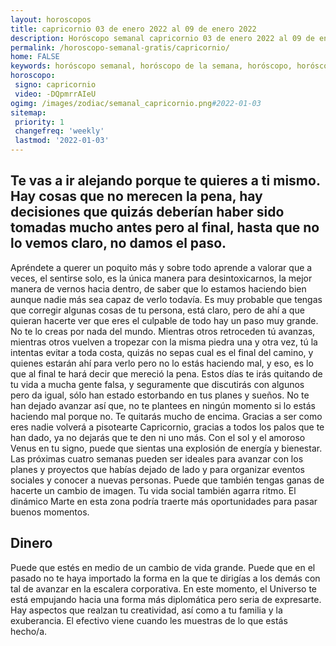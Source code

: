 ```yaml
---
layout: horoscopos
title: capricornio 03 de enero 2022 al 09 de enero 2022 
description: Horóscopo semanal capricornio 03 de enero 2022 al 09 de enero 2022. Te vas a ir alejando porque te quieres a ti mismo. Hay cosas que no merecen la pena, hay decisiones que quizás deberían haber sido tomadas mucho antes pero al final, hasta que no lo vemos claro, no damos el paso.
permalink: /horoscopo-semanal-gratis/capricornio/
home: FALSE
keywords: horóscopo semanal, horóscopo de la semana, horóscopo, horóscopo gratis,horóscopos, horóscopo esperanza gracia, horoscopos capricornio la semana, horóscopos gratis, Tarot, Astrologia, Zodíaco, capricornio, horoscopo gratis, semanal
horoscopo:
 signo: capricornio
 video: -DQpmrrAIeU
ogimg: /images/zodiac/semanal_capricornio.png#2022-01-03
sitemap:
 priority: 1
 changefreq: 'weekly'
 lastmod: '2022-01-03'
---
```




## Te vas a ir alejando porque te quieres a ti mismo. Hay cosas que no merecen la pena, hay decisiones que quizás deberían haber sido tomadas mucho antes pero al final, hasta que no lo vemos claro, no damos el paso.

Apréndete a querer un poquito más y sobre todo aprende a valorar que a veces, el sentirse solo, es la única manera para desintoxicarnos, la mejor manera de vernos hacia dentro, de saber que lo estamos haciendo bien aunque nadie más sea capaz de verlo todavía. Es muy probable que tengas que corregir algunas cosas de tu persona, está claro, pero de ahí a que quieran hacerte ver que eres el culpable de todo hay un paso muy grande. No te lo creas por nada del mundo. Mientras otros retroceden tú avanzas, mientras otros vuelven a tropezar con la misma piedra una y otra vez, tú la intentas evitar a toda costa, quizás no sepas cual es el final del camino, y quienes estarán ahí para verlo pero no lo estás haciendo mal, y eso, es lo que al final te hará decir que mereció la pena. Estos días te irás quitando de tu vida a mucha gente falsa, y seguramente que discutirás con algunos pero da igual, sólo han estado estorbando en tus planes y sueños. No te han dejado avanzar así que, no te plantees en ningún momento si lo estás haciendo mal porque no. Te quitarás mucho de encima. Gracias a ser como eres nadie volverá a pisotearte Capricornio, gracias a todos los palos que te han dado, ya no dejarás que te den ni uno más.
Con el sol y el amoroso Venus en tu signo, puede que sientas una explosión de energía y bienestar. Las próximas cuatro semanas pueden ser ideales para avanzar con los planes y proyectos que habías dejado de lado y para organizar eventos sociales y conocer a nuevas personas. Puede que también tengas ganas de hacerte un cambio de imagen. Tu vida social también agarra ritmo. El dinámico Marte en esta zona podría traerte más oportunidades para pasar buenos momentos.

## Dinero

Puede que estés en medio de un cambio de vida grande. Puede que en el pasado no te haya importado la forma en la que te dirigías a los demás con tal de avanzar en la escalera corporativa. En este momento, el Universo te está empujando hacia una forma más diplomática pero seria de expresarte. Hay aspectos que realzan tu creatividad, así como a tu familia y la exuberancia. El efectivo viene cuando les muestras de lo que estás hecho/a.